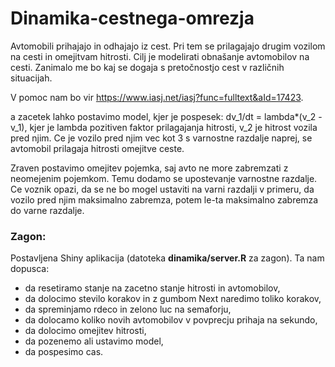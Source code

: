 # Dinamika-cestnega-omrezja

Avtomobili prihajajo in odhajajo iz cest. Pri tem se prilagajajo drugim vozilom na cesti in omejitvam hitrosti. Cilj je modelirati obnašanje avtomobilov na cesti. Zanimalo me bo kaj se dogaja s pretočnostjo cest v različnih situacijah.

V pomoc nam bo vir https://www.iasj.net/iasj?func=fulltext&aId=17423.

a zacetek lahko postavimo model, kjer je pospesek:
dv_1/dt = lambda*(v_2 - v_1),
kjer je lambda pozitiven faktor prilagajanja hitrosti, v_2 je hitrost vozila pred njim. Ce je vozilo pred njim vec kot 3 s varnostne razdalje naprej, se avtomobil prilagaja hitrosti omejitve ceste.

Zraven postavimo omejitev pojemka, saj avto ne more zabremzati z neomejenim pojemkom. Temu dodamo se upostevanje varnostne razdalje. Ce voznik opazi, da se ne bo mogel ustaviti na varni razdalji v primeru, da vozilo pred njim maksimalno zabremza, potem le-ta maksimalno zabremza do varne razdalje.

### Zagon:
Postavljena Shiny aplikacija (datoteka **dinamika/server.R** za zagon). Ta nam dopusca:
- da resetiramo stanje na zacetno stanje hitrosti in avtomobilov,
- da dolocimo stevilo korakov in z gumbom Next naredimo toliko korakov,
- da spreminjamo rdeco in zelono luc na semaforju,
- da dolocamo koliko novih avtomobilov v povprecju prihaja na sekundo,
- da dolocimo omejitev hitrosti,
- da pozenemo ali ustavimo model,
- da pospesimo cas.